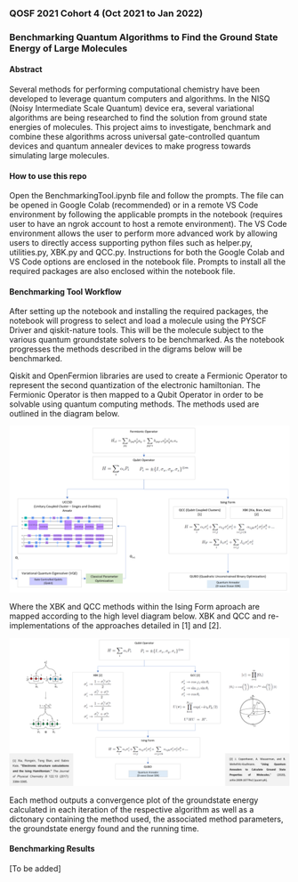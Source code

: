 ### QOSF 2021 Cohort 4 (Oct 2021 to Jan 2022)
### Benchmarking Quantum Algorithms to Find the Ground State Energy of Large Molecules

#### Abstract
Several methods for performing computational chemistry have been developed to leverage quantum computers and algorithms. In the NISQ (Noisy Intermediate Scale Quantum) device era, several variational algorithms are being researched to find the solution from ground state energies of molecules. This project aims to investigate, benchmark and combine these algorithms across universal gate-controlled quantum devices and quantum annealer devices to make progress towards simulating large molecules.

#### How to use this repo
Open the BenchmarkingTool.ipynb file and follow the prompts. The file can be opened in Google Colab (recommended) or in a remote VS Code environment by following the applicable prompts in the notebook (requires user to have an ngrok account to host a remote environment). The VS Code environment allows the user to perform more advanced work by allowing users to directly access supporting python files such as helper.py, utilities.py, XBK.py and QCC.py. Instructions for both the Google Colab and VS Code options are enclosed in the notebook file. Prompts to install all the required packages are also enclosed within the notebook file.

#### Benchmarking Tool Workflow
After setting up the notebook and installing the required packages, the notebook will progress to select and load a molecule using the PYSCF Driver and qiskit-nature tools. This will be the molecule subject to the various quantum groundstate solvers to be benchmarked. As the notebook progresses the methods described in the digrams below will be benchmarked.

Qiskit and OpenFermion libraries are used to create a Fermionic Operator to represent the second quantization of the electronic hamiltonian. The Fermionic Operator is then mapped to a Qubit Operator in order to be solvable using quantum computing methods. The methods used are outlined in the diagram below.

![Alt text](https://github.com/kkhendry/Benchmarking-Quantum-Groundstate-Solvers/blob/master/Workflow1.PNG?raw=true "Title")

Where the XBK and QCC methods within the Ising Form aproach are mapped according to the high level diagram below. XBK and QCC and re-implementations of the approaches detailed in [1] and [2].

![Alt text](https://github.com/kkhendry/Benchmarking-Quantum-Groundstate-Solvers/blob/master/Workflow2.PNG?raw=true "Title")

Each method outputs a convergence plot of the groundstate energy calculated in each iteration of the respective algorithm as well as a dictonary containing the method used, the associated method parameters, the groundstate energy found and the running time.

#### Benchmarking Results
[To be added]
